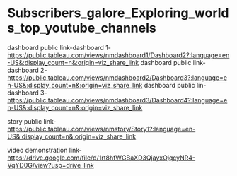 # Subscribers_galore_Exploring_worlds_top_youtube_channels


dashboard public link-dashboard 1- https://public.tableau.com/views/nmdashboard1/Dashboard2?:language=en-US&:display_count=n&:origin=viz_share_link
dashboard public link- dashboard 2- https://public.tableau.com/views/nmdashboard2/Dashboard3?:language=en-US&:display_count=n&:origin=viz_share_link
dashboard public lin- dashboard 3- https://public.tableau.com/views/nmdashboard3/Dashboard4?:language=en-US&:display_count=n&:origin=viz_share_link


story public link- https://public.tableau.com/views/nmstory/Story1?:language=en-US&:display_count=n&:origin=viz_share_link

video demonstration link-  https://drive.google.com/file/d/1rt8hfWGBaXD3QjayxOjqcyNR4-VqYD0G/view?usp=drive_link 
